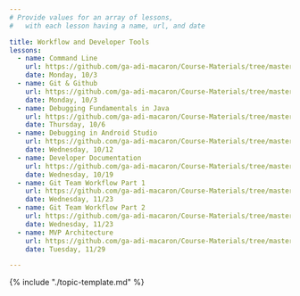 ```yaml
---
# Provide values for an array of lessons,
#   with each lesson having a name, url, and date

title: Workflow and Developer Tools
lessons:
  - name: Command Line
    url: https://github.com/ga-adi-macaron/Course-Materials/tree/master/lessons/workflow-and-dev-tools/os-navigation-lesson
    date: Monday, 10/3
  - name: Git & Github
    url: https://github.com/ga-adi-macaron/Course-Materials/tree/master/lessons/workflow-and-dev-tools/git-github-lesson
    date: Monday, 10/3
  - name: Debugging Fundamentals in Java
    url: https://github.com/ga-adi-macaron/Course-Materials/tree/master/lessons/programming-fundamentals-in-java/debugging-fundamentals-in-java-lesson
    date: Thursday, 10/6
  - name: Debugging in Android Studio
    url: https://github.com/ga-adi-macaron/Course-Materials/tree/master/lessons/workflow-and-dev-tools/debugging-in-android-lesson
    date: Wednesday, 10/12
  - name: Developer Documentation
    url: https://github.com/ga-adi-macaron/Course-Materials/tree/master/lessons/workflow-and-dev-tools/developer-documentation-lesson
    date: Wednesday, 10/19
  - name: Git Team Workflow Part 1
    url: https://github.com/ga-adi-macaron/Course-Materials/tree/master/lessons/workflow-and-dev-tools/git-team-workflow-1
    date: Wednesday, 11/23
  - name: Git Team Workflow Part 2
    url: https://github.com/ga-adi-macaron/Course-Materials/tree/master/lessons/workflow-and-dev-tools/git-team-workflow-2
    date: Wednesday, 11/23
  - name: MVP Architecture
    url: https://github.com/ga-adi-macaron/Course-Materials/tree/master/lessons/workflow-and-dev-tools/mvp-architecture
    date: Tuesday, 11/29

---
```


{% include "./topic-template.md" %}

